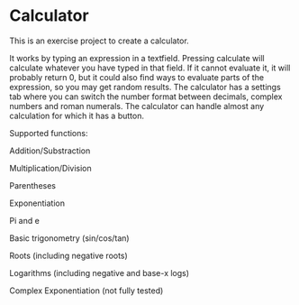 # Calculator
This is an exercise project to create a calculator.

It works by typing an expression in a textfield.
Pressing calculate will calculate whatever you have typed in that field. If it cannot evaluate it, it will probably return 0, but it could also find ways to evaluate parts of the expression, so you may get random results.
The calculator has a settings tab where you can switch the number format between decimals, complex numbers and roman numerals.
The calculator can handle almost any calculation for which it has a button.

Supported functions:

Addition/Substraction

Multiplication/Division

Parentheses

Exponentiation

Pi and e

Basic trigonometry (sin/cos/tan)

Roots (including negative roots)

Logarithms (including negative and base-x logs)

Complex Exponentiation (not fully tested)
